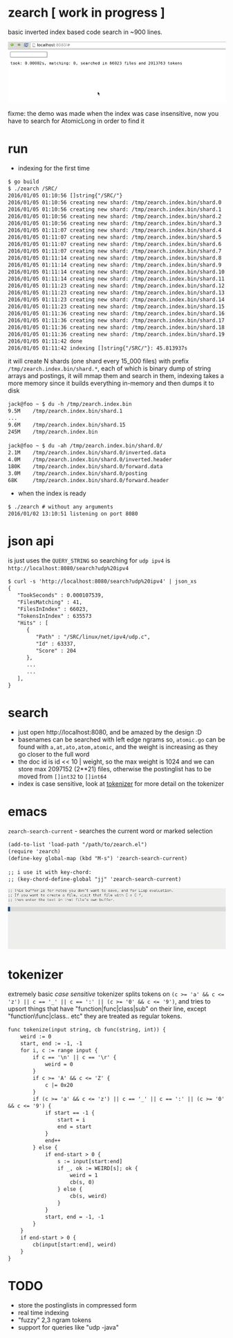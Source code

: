 # zearch [ work in progress ]

basic inverted index based code search in ~900 lines.

![screenshot](https://raw.githubusercontent.com/jackdoe/zearch/master/screenshot.gif)

fixme: the demo was made when the index was case insensitive, now you have to search for AtomicLong in order to find it

# run

* indexing for the first time

```
$ go build
$ ./zearch /SRC/
2016/01/05 01:10:56 []string{"/SRC/"}
2016/01/05 01:10:56 creating new shard: /tmp/zearch.index.bin/shard.0
2016/01/05 01:10:56 creating new shard: /tmp/zearch.index.bin/shard.1
2016/01/05 01:10:56 creating new shard: /tmp/zearch.index.bin/shard.2
2016/01/05 01:10:56 creating new shard: /tmp/zearch.index.bin/shard.3
2016/01/05 01:11:07 creating new shard: /tmp/zearch.index.bin/shard.4
2016/01/05 01:11:07 creating new shard: /tmp/zearch.index.bin/shard.5
2016/01/05 01:11:07 creating new shard: /tmp/zearch.index.bin/shard.6
2016/01/05 01:11:07 creating new shard: /tmp/zearch.index.bin/shard.7
2016/01/05 01:11:14 creating new shard: /tmp/zearch.index.bin/shard.8
2016/01/05 01:11:14 creating new shard: /tmp/zearch.index.bin/shard.9
2016/01/05 01:11:14 creating new shard: /tmp/zearch.index.bin/shard.10
2016/01/05 01:11:14 creating new shard: /tmp/zearch.index.bin/shard.11
2016/01/05 01:11:23 creating new shard: /tmp/zearch.index.bin/shard.12
2016/01/05 01:11:23 creating new shard: /tmp/zearch.index.bin/shard.13
2016/01/05 01:11:23 creating new shard: /tmp/zearch.index.bin/shard.14
2016/01/05 01:11:23 creating new shard: /tmp/zearch.index.bin/shard.15
2016/01/05 01:11:36 creating new shard: /tmp/zearch.index.bin/shard.16
2016/01/05 01:11:36 creating new shard: /tmp/zearch.index.bin/shard.17
2016/01/05 01:11:36 creating new shard: /tmp/zearch.index.bin/shard.18
2016/01/05 01:11:36 creating new shard: /tmp/zearch.index.bin/shard.19
2016/01/05 01:11:42 done
2016/01/05 01:11:42 indexing []string{"/SRC/"}: 45.813937s
```

it will create N shards (one shard every 15_000 files) with prefix `/tmp/zearch.index.bin/shard.*`, each of which is binary dump of string arrays and postings,
it will mmap them and search in them, indexing takes a more memory since it builds everything in-memory and then dumps it to disk

```
jack@foo ~ $ du -h /tmp/zearch.index.bin
9.5M    /tmp/zearch.index.bin/shard.1
...
9.6M    /tmp/zearch.index.bin/shard.15
245M    /tmp/zearch.index.bin

jack@foo ~ $ du -ah /tmp/zearch.index.bin/shard.0/
2.1M    /tmp/zearch.index.bin/shard.0/inverted.data
4.0M    /tmp/zearch.index.bin/shard.0/inverted.header
180K    /tmp/zearch.index.bin/shard.0/forward.data
3.0M    /tmp/zearch.index.bin/shard.0/posting
68K     /tmp/zearch.index.bin/shard.0/forward.header

```

* when the index is ready

```
$ ./zearch # without any arguments
2016/01/02 13:10:51 listening on port 8080
```

# json api

is just uses the `QUERY_STRING` so searching for `udp ipv4` is `http://localhost:8080/search?udp%20ipv4`

```
$ curl -s 'http://localhost:8080/search?udp%20ipv4' | json_xs
{
   "TookSeconds" : 0.000107539,
   "FilesMatching" : 41,
   "FilesInIndex" : 66023,
   "TokensInIndex" : 635573
   "Hits" : [
      {
         "Path" : "/SRC/linux/net/ipv4/udp.c",
         "Id" : 63337,
         "Score" : 204
      },
      ...
      ...
   ],
}
```

# search

* just open http://localhost:8080, and be amazed by the design :D
* basenames can be searched with left edge ngrams so, `atomic.go` can be found with `a,at,ato,atom,atomic`, and the weight is increasing as they go closer to the full word
* the doc id is id << 10 | weight, so the max weight is 1024 and we can store max 2097152 (2**21) files, otherwise the postinglist has to be moved from `[]int32` to `[]int64`
* index is case sensitive, look at [tokenizer](#tokenizer) for more detail on the tokenizer

# emacs

`zearch-search-current` - searches the current word or marked selection

```
(add-to-list 'load-path "/path/to/zearch.el")
(require 'zearch)
(define-key global-map (kbd "M-s") 'zearch-search-current)

;; i use it with key-chord:
;; (key-chord-define-global "jj" 'zearch-search-current)
```

![screenshot](https://raw.githubusercontent.com/jackdoe/zearch/master/screenshot-emacs.gif)

# tokenizer

extremely basic *case sensitive* tokenizer splits tokens on `(c >= 'a' && c <= 'z') || c == '_' || c == ':' || (c >= '0' && c <= '9')`, and tries to upsort things that have "function|func|class|sub" on their line, except "function\func|class.. etc" they are treated as regular tokens.

```
func tokenize(input string, cb func(string, int)) {
	weird := 0
	start, end := -1, -1
	for i, c := range input {
		if c == '\n' || c == '\r' {
			weird = 0
		}
		if c >= 'A' && c <= 'Z' {
			c |= 0x20
		}
		if (c >= 'a' && c <= 'z') || c == '_' || c == ':' || (c >= '0' && c <= '9') {
			if start == -1 {
				start = i
				end = start
			}
			end++
		} else {
			if end-start > 0 {
				s := input[start:end]
				if _, ok := WEIRD[s]; ok {
					weird = 1
					cb(s, 0)
				} else {
					cb(s, weird)
				}
			}
			start, end = -1, -1
		}
	}
	if end-start > 0 {
		cb(input[start:end], weird)
	}
}
```

# TODO

* store the postinglists in compressed form
* real time indexing
* "fuzzy" 2,3 ngram tokens
* support for queries like "udp -java"
